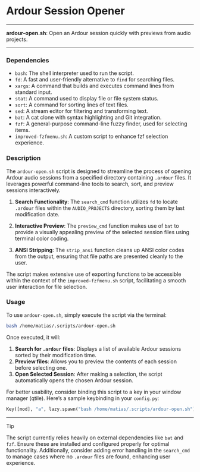 # Ardour Session Opener

---

**ardour-open.sh**: Open an Ardour session quickly with previews from audio projects.

---

### Dependencies

- `bash`: The shell interpreter used to run the script.
- `fd`: A fast and user-friendly alternative to `find` for searching files.
- `xargs`: A command that builds and executes command lines from standard input.
- `stat`: A command used to display file or file system status.
- `sort`: A command for sorting lines of text files.
- `sed`: A stream editor for filtering and transforming text.
- `bat`: A cat clone with syntax highlighting and Git integration.
- `fzf`: A general-purpose command-line fuzzy finder, used for selecting items.
- `improved-fzfmenu.sh`: A custom script to enhance fzf selection experience.

### Description

The `ardour-open.sh` script is designed to streamline the process of opening Ardour audio sessions from a specified directory containing `.ardour` files. It leverages powerful command-line tools to search, sort, and preview sessions interactively.

1. **Search Functionality**: The `search_cmd` function utilizes `fd` to locate `.ardour` files within the `AUDIO_PROJECTS` directory, sorting them by last modification date.

2. **Interactive Preview**: The `preview_cmd` function makes use of `bat` to provide a visually appealing preview of the selected session files using terminal color coding.

3. **ANSI Stripping**: The `strip_ansi` function cleans up ANSI color codes from the output, ensuring that file paths are presented cleanly to the user.

The script makes extensive use of exporting functions to be accessible within the context of the `improved-fzfmenu.sh` script, facilitating a smooth user interaction for file selection.

### Usage

To use `ardour-open.sh`, simply execute the script via the terminal:

```bash
bash /home/matias/.scripts/ardour-open.sh
```

Once executed, it will:

1. **Search for `.ardour` files**: Displays a list of available Ardour sessions sorted by their modification time.
2. **Preview files**: Allows you to preview the contents of each session before selecting one.
3. **Open Selected Session**: After making a selection, the script automatically opens the chosen Ardour session.

For better usability, consider binding this script to a key in your window manager (qtile). Here’s a sample keybinding in your `config.py`:

```python
Key([mod], "a", lazy.spawn("bash /home/matias/.scripts/ardour-open.sh")),
```

---

> [!TIP]  
> The script currently relies heavily on external dependencies like `bat` and `fzf`. Ensure these are installed and configured properly for optimal functionality. Additionally, consider adding error handling in the `search_cmd` to manage cases where no `.ardour` files are found, enhancing user experience.